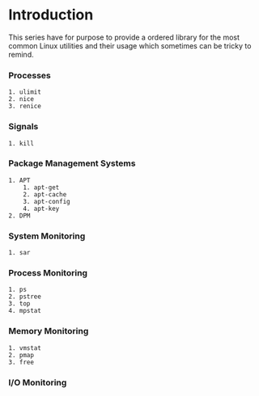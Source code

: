 # Introduction
This series have for purpose to provide a ordered library for the most common Linux utilities and their usage which sometimes can be tricky to remind. 

### Processes
    1. ulimit
    2. nice
    3. renice
### Signals
    1. kill
### Package Management Systems
    1. APT
        1. apt-get
        2. apt-cache
        3. apt-config
        4. apt-key
    2. DPM
### System Monitoring
    1. sar
### Process Monitoring
    1. ps
    2. pstree
    3. top
    4. mpstat
### Memory Monitoring
    1. vmstat
    2. pmap
    3. free
### I/O Monitoring
